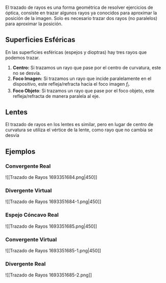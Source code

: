 El trazado de rayos es una forma geométrica de resolver ejercicios de óptica, consiste en trazar algunos rayos ya conocidos para aproximar la posición de la imagen. Solo es necesario trazar dos rayos (no paralelos) para aproximar la posición.

## Superficies Esféricas

En las superficies esféricas (espejos y dioptras) hay tres rayos que podemos trazar.

1. **Centro:** Si trazamos un rayo que pase por el centro de curvatura, este no se desvía.
2. **Foco Imagen:** Si trazamos un rayo que incide paralelamente en el dispositivo, este refleja/refracta hacia el foco imagen $f_i$.
3. **Foco Objeto**: Si trazamos un rayo que pase por el foco objeto, este refleja/refracta de manera paralela al eje.

## Lentes

El trazado de rayos en los lentes es similar, pero en lugar de centro de curvatura se utiliza el vértice de la lente, como rayo que no cambia se desvía

## Ejemplos

### Convergente Real

![[Trazado de Rayos 1693351684.png|450]]

### Divergente Virtual

![[Trazado de Rayos 1693351684-1.png|450]]

### Espejo Cóncavo Real

![[Trazado de Rayos 1693351685.png|450]]

### Convergente Virtual

![[Trazado de Rayos 1693351685-1.png|450]]

### Divergente Real

![[Trazado de Rayos 1693351685-2.png]]
